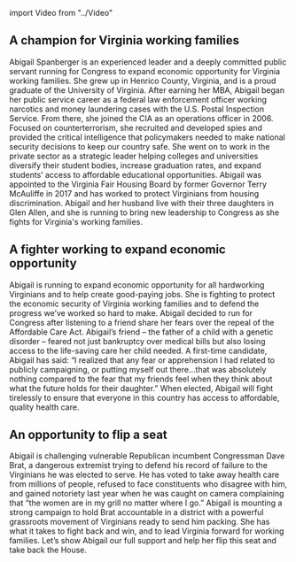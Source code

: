 import Video from "../Video"

## A champion for Virginia working families

Abigail Spanberger is an experienced leader and a deeply committed public servant running for Congress to expand economic opportunity for Virginia working families. She grew up in Henrico County, Virginia, and is a proud graduate of the University of Virginia. After earning her MBA, Abigail began her public service career as a federal law enforcement officer working narcotics and money laundering cases with the U.S. Postal Inspection Service. From there, she joined the CIA as an operations officer in 2006. Focused on counterterrorism, she recruited and developed spies and provided the critical intelligence that policymakers needed to make national security decisions to keep our country safe. She went on to work in the private sector as a strategic leader helping colleges and universities diversify their student bodies, increase graduation rates, and expand students’ access to affordable educational opportunities. Abigail was appointed to the Virginia Fair Housing Board by former Governor Terry McAuliffe in 2017 and has worked to protect Virginians from housing discrimination. Abigail and her husband live with their three daughters in Glen Allen, and she is running to bring new leadership to Congress as she fights for Virginia's working families.

## A fighter working to expand economic opportunity

Abigail is running to expand economic opportunity for all hardworking Virginians and to help create good-paying jobs. She is fighting to protect the economic security of Virginia working families and to defend the progress we’ve worked so hard to make. Abigail decided to run for Congress after listening to a friend share her fears over the repeal of the Affordable Care Act. Abigail’s friend – the father of a child with a genetic disorder – feared not just bankruptcy over medical bills but also losing access to the life-saving care her child needed. A first-time candidate, Abigail has said: “I realized that any fear or apprehension I had related to publicly campaigning, or putting myself out there…that was absolutely nothing compared to the fear that my friends feel when they think about what the future holds for their daughter.” When elected, Abigail will fight tirelessly to ensure that everyone in this country has access to affordable, quality health care.

## An opportunity to flip a seat

Abigail is challenging vulnerable Republican incumbent Congressman Dave Brat, a dangerous extremist trying to defend his record of failure to the Virginians he was elected to serve. He has voted to take away health care from millions of people, refused to face constituents who disagree with him, and gained notoriety last year when he was caught on camera complaining that “the women are in my grill no matter where I go.” Abigail is mounting a strong campaign to hold Brat accountable in a district with a powerful grassroots movement of Virginians ready to send him packing. She has what it takes to fight back and win, and to lead Virginia forward for working families. Let’s show Abigail our full support and help her flip this seat and take back the House.

